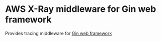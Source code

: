 # AWS X-Ray middleware for Gin web framework 
Provides tracing middleware for [Gin web framework](#https://github.com/gin-gonic/gin)
